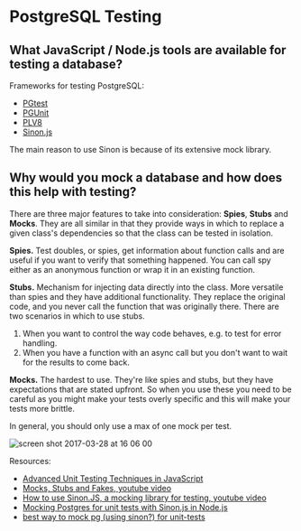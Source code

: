 # PostgreSQL Testing

## What JavaScript / Node.js tools are available for testing a database?

Frameworks for testing PostgreSQL:
- [PGtest](https://www.npmjs.com/package/pgtest)
- [PGUnit](http://en.dklab.ru/lib/dklab_pgunit/)
- [PLV8](https://legitimatesounding.com/blog/unit_testing_in_postgresql_with_plv8.html)
- [Sinon.js](http://sinonjs.org/)

The main reason to use Sinon is because of its extensive mock library.


## Why would you mock a database and how does this help with testing?

There are three major features to take into consideration: **Spies**, **Stubs** and **Mocks**.
They are all similar in that they provide ways in which to replace a given class's dependencies so that the class can be tested in isolation.

**Spies.**
Test doubles, or spies, get information about function calls and are useful if you want to verify that something happened. You can call spy either as an anonymous function or wrap it in an existing function.

**Stubs.**
Mechanism for injecting data directly into the class.
More versatile than spies and they have additional functionality. They replace the original code, and you never call the function that was originally there.
There are two scenarios in which to use stubs.
1. When you want to control the way code behaves, e.g. to test for error handling.
2. When you have a function with an async call but you don't want to wait for the results to come back.

**Mocks.**
The hardest to use. They're like spies and stubs, but they have expectations that are stated upfront. So when you use these you need to be careful as you might make your tests overly specific and this will make your tests more brittle.

In general, you should only use a max of one mock per test.

![screen shot 2017-03-28 at 16 06 00](https://cloud.githubusercontent.com/assets/16895125/24412504/8abfe3be-13d0-11e7-85f7-a8f575be8b5d.png)

Resources:
- [Advanced Unit Testing Techniques in JavaScript](https://code.tutsplus.com/tutorials/advanced-unit-testing-techniques-in-javascript--net-32892)
- [Mocks, Stubs and Fakes, youtube video](https://www.youtube.com/watch?v=qFaBHHg6RQU)
- [How to use Sinon.JS, a mocking library for testing, youtube video](https://www.youtube.com/watch?v=SvudHPTEsIk&t=321s)
- [Mocking Postgres for unit tests with Sinon.js in Node.js](https://stackoverflow.com/questions/13102693/mocking-postgres-for-unit-tests-with-sinon-js-in-node-js)
- [best way to mock pg (using sinon?) for unit-tests](https://github.com/brianc/node-postgres/issues/1056)

